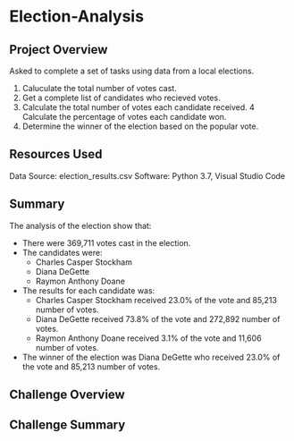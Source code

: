 # Election-Analysis

## Project Overview
Asked to complete a set of tasks using data from a local elections.

1. Caluculate the total number of votes cast.
2. Get a complete list of candidates who recieved votes.
3. Calculate the total number of votes each candidate received.
4 Calculate the percentage of votes each candidate won.
5. Determine the winner of the election based on the popular vote.

## Resources Used
Data Source: election_results.csv
Software: Python 3.7, Visual Studio Code

## Summary
The analysis of the election show that:
  - There were 369,711 votes cast in the election.
  - The candidates were:
    - Charles Casper Stockham
    - Diana DeGette
    - Raymon Anthony Doane
  - The results for each candidate was:
    - Charles Casper Stockham received 23.0% of the vote and 85,213 number of votes.
    - Diana DeGette received 73.8% of the vote and 272,892 number of votes.
    - Raymon Anthony Doane received 3.1% of the vote and 11,606 number of votes.
  - The winner of the election was Diana DeGette who received 23.0% of the vote and 85,213 number of votes.
  
 ## Challenge Overview
 ## Challenge Summary
  
 
